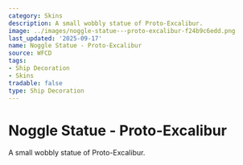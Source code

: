 ```yaml
---
category: Skins
description: A small wobbly statue of Proto-Excalibur.
image: ../images/noggle-statue---proto-excalibur-f24b9c6edd.png
last_updated: '2025-09-17'
name: Noggle Statue - Proto-Excalibur
source: WFCD
tags:
- Ship Decoration
- Skins
tradable: false
type: Ship Decoration
---
```


# Noggle Statue - Proto-Excalibur

A small wobbly statue of Proto-Excalibur.

